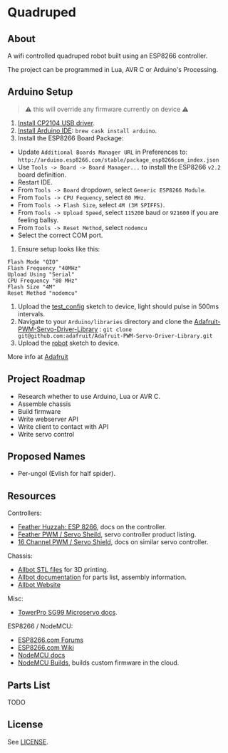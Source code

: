 # Quadruped

## About

A wifi controlled quadruped robot built using an ESP8266 controller.

The project can be programmed in Lua, AVR C or Arduino's Processing.

## Arduino Setup

> :warning: this will override any firmware currently on device :warning:

1. [Install CP2104 USB driver](https://www.silabs.com/products/mcu/Pages/USBtoUARTBridgeVCPDrivers.aspx).
1. [Install Arduino IDE](https://www.arduino.cc/en/Main/Software): `brew cask install arduino`.
1. Install the ESP8266 Board Package:
  - Update `Additional Boards Manager URL` in Preferences to: `http://arduino.esp8266.com/stable/package_esp8266com_index.json`
  - Use `Tools -> Board -> Board Manager...` to install the ESP8266 `v2.2` board definition.
  - Restart IDE.
  - From `Tools -> Board` dropdown, select `Generic ESP8266 Module`.
  - From `Tools -> CPU Fequency`, select `80 MHz`.
  - From `Tools -> Flash Size`, select `4M (3M SPIFFS)`.
  - From `Tools -> Upload Speed`, select `115200` baud or `921600` if you are feeling ballsy.
  - From `Tools -> Reset Method`, select `nodemcu`
  - Select the correct COM port.
1. Ensure setup looks like this:
```
Flash Mode "QIO"
Flash Frequency "40MHz"
Upload Using "Serial"
CPU Frequency "80 MHz"
Flash Size "4M"
Reset Method "nodemcu"
```
1. Upload the [test_config](/arduino/test_config) sketch to device, light should pulse in 500ms intervals.
1. Navigate to your `Arduino/libraries` directory and clone the [Adafruit-PWM-Servo-Driver-Library](https://github.com/adafruit/Adafruit-PWM-Servo-Driver-Library) : `git clone git@github.com:adafruit/Adafruit-PWM-Servo-Driver-Library.git`
1. Upload the [robot](/arduino/robot) sketch to device.

More info at [Adafruit](https://learn.adafruit.com/adafruit-feather-huzzah-esp8266/using-arduino-ide)

## Project Roadmap

- Research whether to use Arduino, Lua or AVR C.
- Assemble chassis
- Build firmware
- Write webserver API
- Write client to contact with API
- Write servo control

## Proposed Names

- Per-ungol (Evlish for half spider).

## Resources

Controllers:

- [Feather Huzzah: ESP 8266](https://learn.adafruit.com/adafruit-feather-huzzah-esp8266?view=all), docs on the controller.
- [Feather PWM / Servo Sheild](https://www.adafruit.com/products/2928), servo controller product listing.
- [16 Channel PWM / Servo Shield](https://learn.adafruit.com/adafruit-16-channel-pwm-slash-servo-shield?view=all), docs on similar servo controller.

Chassis:

- [Allbot STL files](http://www.thingiverse.com/thing:1434665) for 3D printing.
- [Allbot documentation](http://manuals.velleman.eu/category.php) for parts list, assembly information.
- [Allbot Website](http://www.allbot.eu/)

Misc:

- [TowerPro SG99 Microservo docs](http://www.micropik.com/PDF/SG90Servo.pdf).

ESP8266 / NodeMCU:

- [ESP8266.com Forums](http://www.esp8266.com/)
- [ESP8266.com Wiki](http://www.esp8266.com/wiki)
- [NodeMCU docs](http://nodemcu.readthedocs.io/en/dev/)
- [NodeMCU Builds](http://nodemcu-build.com/), builds custom firmware in the cloud.

## Parts List

TODO

## License

See [LICENSE](/LICENSE).

